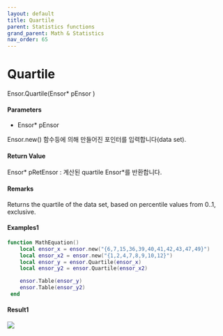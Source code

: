 ```yaml
---
layout: default
title: Quartile
parent: Statistics functions
grand_parent: Math & Statistics
nav_order: 65
---
```


# Quartile

Ensor.Quartile\(Ensor\* pEnsor \)

#### Parameters

* Ensor\* pEnsor

Ensor.new\(\) 함수등에 의해 만들어진 포인터를 입력합니다\(data set\).

#### Return Value

Ensor\* pRetEnsor : 계산된 quartile Ensor\*를 반환합니다.

#### Remarks

Returns the quartile of the data set, based on percentile values from 0..1, exclusive.

#### Examples1

```lua
function MathEquation()
	local ensor_x = ensor.new("{6,7,15,36,39,40,41,42,43,47,49}")
  	local ensor_x2 = ensor.new("{1,2,4,7,8,9,10,12}")
	local ensor_y = ensor.Quartile(ensor_x)
	local ensor_y2 = ensor.Quartile(ensor_x2)

 	ensor.Table(ensor_y)
	ensor.Table(ensor_y2)
 end
```

#### Result1

![](/StatisticsAPI/QuartileResultTable.png)



